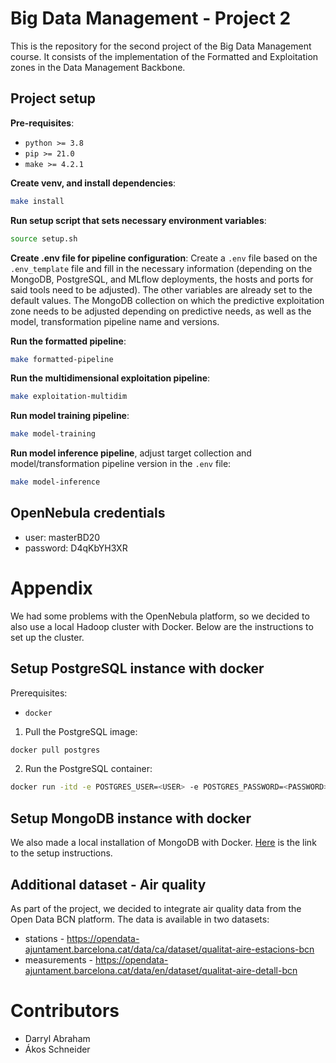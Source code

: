 # Big Data Management - Project 2

This is the repository for the second project of the Big Data Management course. It consists of the implementation of the Formatted and Exploitation zones in the Data Management Backbone.

## Project setup
**Pre-requisites**:
- `python >= 3.8`
- `pip >= 21.0`
- `make >= 4.2.1`

**Create venv, and install dependencies**:
```bash
make install
```

**Run setup script that sets necessary environment variables**:
```bash
source setup.sh
```

**Create .env file for pipeline configuration**:
Create a `.env` file based on the `.env_template` file and fill in the necessary information (depending on the MongoDB, PostgreSQL, and MLflow deployments, the hosts 
and ports for said tools need to be adjusted). The other variables are already set to the default values. The MongoDB collection on which the predictive exploitation zone needs to be adjusted depending on predictive needs, as well as the model, transformation pipeline name and versions.

**Run the formatted pipeline**:
```bash
make formatted-pipeline 
```

**Run the multidimensional exploitation pipeline**:
```bash
make exploitation-multidim
```

**Run model training pipeline**:
```bash
make model-training
```

**Run model inference pipeline**, adjust target collection and model/transformation pipeline version in the `.env` file:
```bash
make model-inference
```

## OpenNebula credentials
- user: masterBD20
- password: D4qKbYH3XR

# Appendix
We had some problems with the OpenNebula platform, so we decided to also use a local Hadoop cluster with Docker. Below are the instructions to set up the cluster.
## Setup PostgreSQL instance with docker

Prerequisites:
- `docker`

1. Pull the PostgreSQL image:
```bash
docker pull postgres
```

2. Run the PostgreSQL container:
```bash
docker run -itd -e POSTGRES_USER=<USER> -e POSTGRES_PASSWORD=<PASSWORD> -p 5432:5432
```

## Setup MongoDB instance with docker

We also made a local installation of MongoDB with Docker. [Here](https://www.mongodb.com/docs/manual/tutorial/install-mongodb-community-with-docker/) is the link to the setup instructions.

## Additional dataset - Air quality
As part of the project, we decided to integrate air quality data from the Open Data BCN platform. The data is available in two datasets:
- stations - https://opendata-ajuntament.barcelona.cat/data/ca/dataset/qualitat-aire-estacions-bcn
- measurements - https://opendata-ajuntament.barcelona.cat/data/en/dataset/qualitat-aire-detall-bcn


# Contributors
- Darryl Abraham
- Ákos Schneider